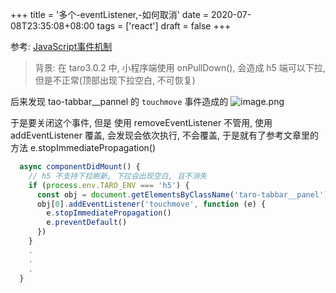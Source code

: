 +++
title = '多个-eventListener,-如何取消'
date = 2020-07-08T23:35:08+08:00
tags = ['react']
draft = false
+++

参考: [JavaScript事件机制](https://juejin.im/post/5db7b2475188252e7c774773)

> 背景: 在 taro3.0.2 中, 小程序端使用 onPullDown(), 会造成 h5 端可以下拉, 但是不正常(顶部出现下拉空白, 不可恢复)

后来发现 tao-tabbar__pannel 的 `touchmove` 事件造成的
![image.png](https://upload-images.jianshu.io/upload_images/4073481-8fa1de22e629063d.png?imageMogr2/auto-orient/strip%7CimageView2/2/w/1240)

于是要关闭这个事件, 但是 使用 removeEventListener 不管用, 使用 addEventListener 覆盖, 会发现会依次执行, 不会覆盖, 于是就有了参考文章里的方法  e.stopImmediatePropagation()
```js
  async componentDidMount() {
    // h5 不支持下拉刷新, 下拉会出现空白, 且不消失
    if (process.env.TARO_ENV === 'h5') {
      const obj = document.getElementsByClassName('taro-tabbar__panel')
      obj[0].addEventListener('touchmove', function (e) {
        e.stopImmediatePropagation()
        e.preventDefault()
      })
    }
    .
    .
    .
  }
```

